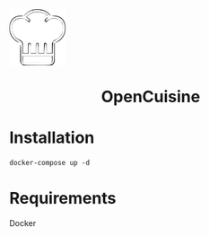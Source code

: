 <img align="center" width="100" height="100" src="https://github.com/alexmichaelkeith/OpenCuisine/blob/main/icon.png">


<h1 align="center">
                  
OpenCuisine


# Installation


```shell
docker-compose up -d
```
# Requirements
Docker
